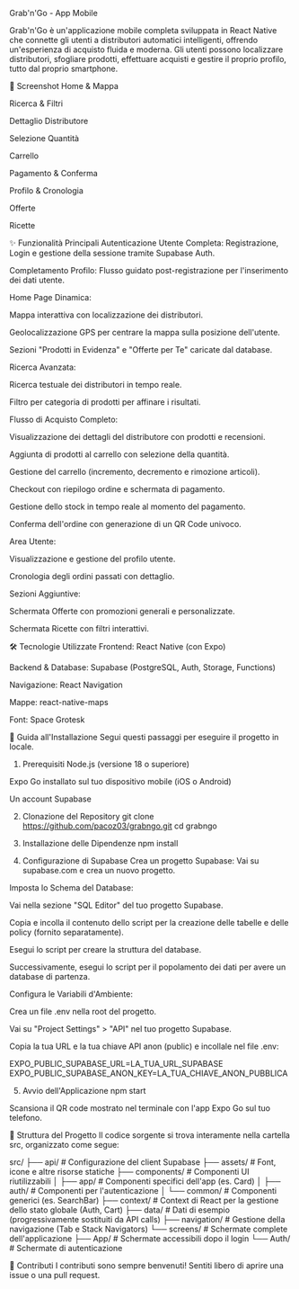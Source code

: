 Grab'n'Go - App Mobile

<!-- Sostituisci con un'immagine di copertina se vuoi -->

Grab'n'Go è un'applicazione mobile completa sviluppata in React Native che connette gli utenti a distributori automatici intelligenti, offrendo un'esperienza di acquisto fluida e moderna. Gli utenti possono localizzare distributori, sfogliare prodotti, effettuare acquisti e gestire il proprio profilo, tutto dal proprio smartphone.

📸 Screenshot
Home & Mappa

Ricerca & Filtri

Dettaglio Distributore

Selezione Quantità

Carrello

Pagamento & Conferma

Profilo & Cronologia

Offerte

Ricette

✨ Funzionalità Principali
Autenticazione Utente Completa: Registrazione, Login e gestione della sessione tramite Supabase Auth.

Completamento Profilo: Flusso guidato post-registrazione per l'inserimento dei dati utente.

Home Page Dinamica:

Mappa interattiva con localizzazione dei distributori.

Geolocalizzazione GPS per centrare la mappa sulla posizione dell'utente.

Sezioni "Prodotti in Evidenza" e "Offerte per Te" caricate dal database.

Ricerca Avanzata:

Ricerca testuale dei distributori in tempo reale.

Filtro per categoria di prodotti per affinare i risultati.

Flusso di Acquisto Completo:

Visualizzazione dei dettagli del distributore con prodotti e recensioni.

Aggiunta di prodotti al carrello con selezione della quantità.

Gestione del carrello (incremento, decremento e rimozione articoli).

Checkout con riepilogo ordine e schermata di pagamento.

Gestione dello stock in tempo reale al momento del pagamento.

Conferma dell'ordine con generazione di un QR Code univoco.

Area Utente:

Visualizzazione e gestione del profilo utente.

Cronologia degli ordini passati con dettaglio.

Sezioni Aggiuntive:

Schermata Offerte con promozioni generali e personalizzate.

Schermata Ricette con filtri interattivi.

🛠️ Tecnologie Utilizzate
Frontend: React Native (con Expo)

Backend & Database: Supabase (PostgreSQL, Auth, Storage, Functions)

Navigazione: React Navigation

Mappe: react-native-maps

Font: Space Grotesk

🚀 Guida all'Installazione
Segui questi passaggi per eseguire il progetto in locale.

1. Prerequisiti
   Node.js (versione 18 o superiore)

Expo Go installato sul tuo dispositivo mobile (iOS o Android)

Un account Supabase

2. Clonazione del Repository
   git clone https://github.com/pacoz03/grabngo.git
   cd grabngo

3. Installazione delle Dipendenze
   npm install

4. Configurazione di Supabase
   Crea un progetto Supabase: Vai su supabase.com e crea un nuovo progetto.

Imposta lo Schema del Database:

Vai nella sezione "SQL Editor" del tuo progetto Supabase.

Copia e incolla il contenuto dello script per la creazione delle tabelle e delle policy (fornito separatamente).

Esegui lo script per creare la struttura del database.

Successivamente, esegui lo script per il popolamento dei dati per avere un database di partenza.

Configura le Variabili d'Ambiente:

Crea un file .env nella root del progetto.

Vai su "Project Settings" > "API" nel tuo progetto Supabase.

Copia la tua URL e la tua chiave API anon (public) e incollale nel file .env:

EXPO_PUBLIC_SUPABASE_URL=LA_TUA_URL_SUPABASE
EXPO_PUBLIC_SUPABASE_ANON_KEY=LA_TUA_CHIAVE_ANON_PUBBLICA

5. Avvio dell'Applicazione
   npm start

Scansiona il QR code mostrato nel terminale con l'app Expo Go sul tuo telefono.

📁 Struttura del Progetto
Il codice sorgente si trova interamente nella cartella src, organizzato come segue:

src/
├── api/ # Configurazione del client Supabase
├── assets/ # Font, icone e altre risorse statiche
├── components/ # Componenti UI riutilizzabili
│ ├── app/ # Componenti specifici dell'app (es. Card)
│ ├── auth/ # Componenti per l'autenticazione
│ └── common/ # Componenti generici (es. SearchBar)
├── context/ # Context di React per la gestione dello stato globale (Auth, Cart)
├── data/ # Dati di esempio (progressivamente sostituiti da API calls)
├── navigation/ # Gestione della navigazione (Tab e Stack Navigators)
└── screens/ # Schermate complete dell'applicazione
├── App/ # Schermate accessibili dopo il login
└── Auth/ # Schermate di autenticazione

🤝 Contributi
I contributi sono sempre benvenuti! Sentiti libero di aprire una issue o una pull request.
